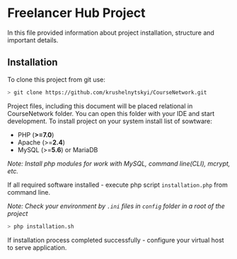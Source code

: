 # Freelancer Hub Project

In this file provided information about project installation, structure and important details.

## Installation

To clone this project from git use: 

```bash
> git clone https://github.com/krushelnytskyi/CourseNetwork.git
```

Project files, including this document will be placed relational in CourseNetwork folder.
You can open this folder with your IDE and start development. To install project on your system install list of sowtware:

* PHP \(**>=7.0**\)
* Apache \(>=**2.4**\)
* MySQL \(>=**5.6**\) or MariaDB

*Note: Install php modules for work with MySQL, command line\(CLI\), mcrypt, etc.*

If all required software installed - execute php script `installation.php` from command line.

*Note: Check your environment by `.ini` files in `config` folder in a root of the project*

```bash
> php installation.sh
```

If installation process completed successfully - configure your virtual host to serve application.

